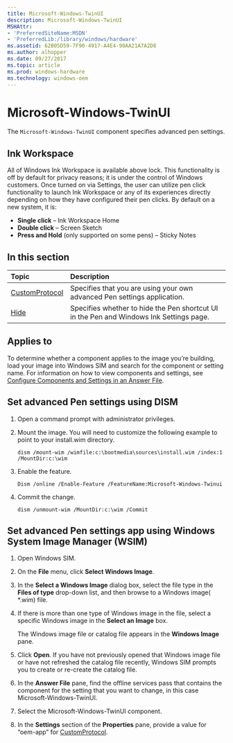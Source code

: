 ```yaml
---
title: Microsoft-Windows-TwinUI
description: Microsoft-Windows-TwinUI
MSHAttr:
- 'PreferredSiteName:MSDN'
- 'PreferredLib:/library/windows/hardware'
ms.assetid: 62B05D59-7F90-4917-A4E4-90AA21A7A2D8
ms.author: alhopper
ms.date: 09/27/2017
ms.topic: article
ms.prod: windows-hardware
ms.technology: windows-oem
---
```

# Microsoft-Windows-TwinUI

The `Microsoft-Windows-TwinUI` component specifies advanced pen settings.

## Ink Workspace

All of Windows Ink Workspace is available above lock. This functionality is off by default for privacy reasons; it is under the control of Windows customers. Once turned on via Settings, the user can utilize pen click functionality to launch Ink Workspace or any of its experiences directly depending on how they have configured their pen clicks. By default on a new system, it is:

* **Single click** – Ink Workspace Home
* **Double click** – Screen Sketch
* **Press and Hold** (only supported on some pens) – Sticky Notes

## In this section

| Topic                                                        | Description                                                                                                |
|:-------------------------------------------------------------|:-----------------------------------------------------------------------------------------------------------|
| [CustomProtocol](microsoft-windows-twinui-customprotocol.md) | Specifies that you are using your own advanced Pen settings application.                                   |
| [Hide](microsoft-windows-twinui-hide.md)                     | Specifies whether to hide the Pen shortcut UI in the Pen and Windows Ink Settings page.                    |

## Applies to

To determine whether a component applies to the image you’re building, load your image into Windows SIM and search for the component or setting name. For information on how to view components and settings, see [Configure Components and Settings in an Answer File](https://msdn.microsoft.com/library/windows/hardware/dn915078).

## Set advanced Pen settings using DISM

1. Open a command prompt with administrator privileges.
1. Mount the image. You will need to customize the following example to point to your install.wim directory.

    `dism /mount-wim /wimfile:c:\bootmedia\sources\install.wim /index:1 /MountDir:c:\wim`

1. Enable the feature.

    `Dism /online /Enable-Feature /FeatureName:Microsoft-Windows-Twinui`

1. Commit the change.

    `dism /unmount-wim /MountDir:c:\wim /Commit`

## Set advanced Pen settings app using Windows System Image Manager (WSIM)

1. Open Windows SIM.
1. On the **File** menu, click **Select Windows Image**.
1. In the **Select a Windows Image** dialog box, select the file type in the **Files of type** drop-down list, and then browse to a Windows image( \*.wim) file.
1. If there is more than one type of Windows image in the file, select a specific Windows image in the **Select an Image** box.

    The Windows image file or catalog file appears in the **Windows Image** pane.

1. Click **Open**. If you have not previously opened that Windows image file or have not refreshed the catalog file recently, Windows SIM prompts you to create or re-create the catalog file.
1. In the **Answer File** pane, find the offline services pass that contains the component for the setting that you want to change, in this case Microsoft-Windows-TwinUI.
1. Select the Microsoft-Windows-TwinUI component.
1. In the **Settings** section of the **Properties** pane, provide a value for “oem-app” for [CustomProtocol](microsoft-windows-twinui-customprotocol.md).

 

 






